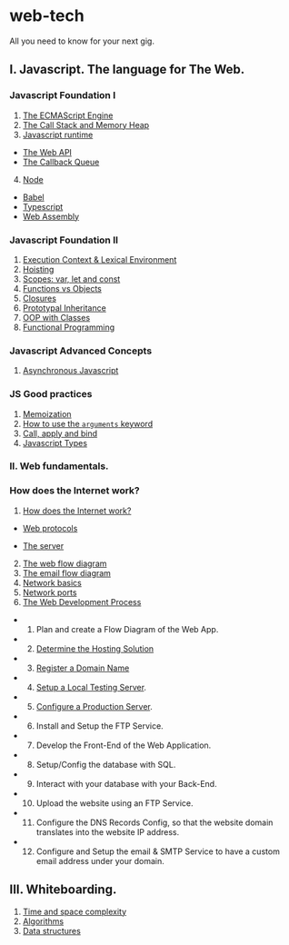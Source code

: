 # web-tech

All you need to know for your next gig.

## I. Javascript. The language for The Web.

### Javascript Foundation I

1. [The ECMAScript Engine](./javascript/the-ecmascript-engine.md)
2. [The Call Stack and Memory Heap](./javascript/the-call-stack-and-memory-heap.md)
3. [Javascript runtime](./javascript/javascript-runtime.md)

- [The Web API](./javascript/the-web-api.md)
- [The Callback Queue](./javascript/the-callback-queue.md)

4. [Node](./javascript/node.md)

- [Babel](./javascript/babel.md)
- [Typescript](./javascript/typescript.md)
- [Web Assembly](./javascript/web-assembly.md)

### Javascript Foundation II

1. [Execution Context & Lexical Environment](./javascript/execution-context.md)
2. [Hoisting](./javascript/hoisting.md)
3. [Scopes: var, let and const](./javascript/scopes.md)
4. [Functions vs Objects](./javascript/functions-vs-objects.md)
5. [Closures](./javascript/closures.md)
6. [Prototypal Inheritance](./javascript/prototypal-inheritance.md)
7. [OOP with Classes](./javascript/oop-with-classes.md)
8. [Functional Programming](./javascript/functional-programming.md)

### Javascript Advanced Concepts

1. [Asynchronous Javascript](./javascript/asynchronous-javascript.md)

### JS Good practices

1. [Memoization](./javascript/memoization.md)
2. [How to use the `arguments` keyword](./javascript/arguments.md)
3. [Call, apply and bind](./javascript/call-apply-bind.md)
4. [Javascript Types](./javascript/types.md)

### II. Web fundamentals.

### How does the Internet work?

1. [How does the Internet work?](./web-fundamentals/how-does-the-internet-work.md)

- [Web protocols](./web-fundamentals/web-protocols.md)

- [The server](./web-fundamentals/the-server.md)

2. [The web flow diagram](./web-fundamentals/web-diagram.md)
3. [The email flow diagram](./web-fundamentals/email-diagram.md)
4. [Network basics](./web-fundamentals/network-basics.md)
5. [Network ports](./web-fundamentals/network-ports.md)
6. [The Web Development Process](./web-fundamentals/the-web-development-process.md)

- 1. Plan and create a Flow Diagram of the Web App.
- 2. [Determine the Hosting Solution](./web-fundamentals/hosting.md)
- 3.  [Register a Domain Name](./web-fundamentals/register-domain-name.md)
- 4.  [Setup a Local Testing Server](./web-fundamentals/setup-local-testing-server.md).
- 5.  [Configure a Production Server](./web-fundamentals/production-server-setup.md).
- 6.  Install and Setup the FTP Service.
- 7.  Develop the Front-End of the Web Application.
- 8.  Setup/Config the database with SQL.
- 9. Interact with your database with your Back-End.
- 10. Upload the website using an FTP Service.
- 11. Configure the DNS Records Config, so that the website domain translates into the website IP address.
- 12. Configure and Setup the email & SMTP Service to have a custom email address under your domain.

## III. Whiteboarding.

1. [Time and space complexity](./whiteboarding/time-and-space-complexity.md)
2. [Algorithms](./whiteboarding/algorithms.md)
3. [Data structures](./whiteboarding/data-structures.md)

